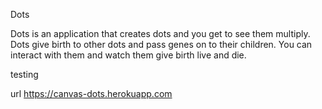 
Dots

Dots is an application that creates dots and you get to see them multiply.
Dots give birth to other dots and pass genes on to their children.
You can interact with them and watch them give birth live and die.

testing

url https://canvas-dots.herokuapp.com
